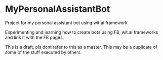 # MyPersonalAssistantBot
Project for my personal assistant bot using wit.ai framework

Experimenting and learning how to create bots using FB, wit.ai frameworks and link it with the FB pages.

This is a draft, pls dont refer to this as a master. This may be a duplicate of some of the stuff executed by others.
